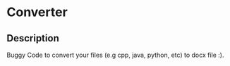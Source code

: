 # Converter

## Description
Buggy Code to convert your files (e.g cpp, java, python, etc) to docx file :).
